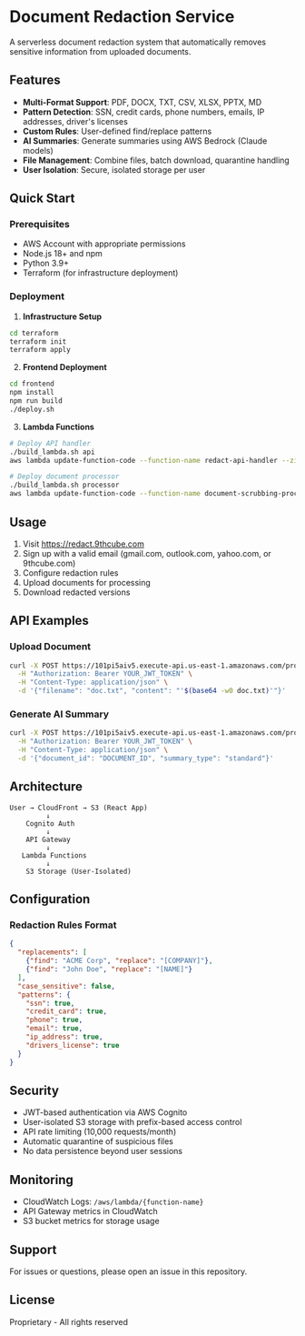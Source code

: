 # Document Redaction Service

A serverless document redaction system that automatically removes sensitive information from uploaded documents.

## Features

- **Multi-Format Support**: PDF, DOCX, TXT, CSV, XLSX, PPTX, MD
- **Pattern Detection**: SSN, credit cards, phone numbers, emails, IP addresses, driver's licenses
- **Custom Rules**: User-defined find/replace patterns
- **AI Summaries**: Generate summaries using AWS Bedrock (Claude models)
- **File Management**: Combine files, batch download, quarantine handling
- **User Isolation**: Secure, isolated storage per user

## Quick Start

### Prerequisites
- AWS Account with appropriate permissions
- Node.js 18+ and npm
- Python 3.9+
- Terraform (for infrastructure deployment)

### Deployment

1. **Infrastructure Setup**
```bash
cd terraform
terraform init
terraform apply
```

2. **Frontend Deployment**
```bash
cd frontend
npm install
npm run build
./deploy.sh
```

3. **Lambda Functions**
```bash
# Deploy API handler
./build_lambda.sh api
aws lambda update-function-code --function-name redact-api-handler --zip-file fileb://api_lambda.zip

# Deploy document processor
./build_lambda.sh processor
aws lambda update-function-code --function-name document-scrubbing-processor --zip-file fileb://document_processor.zip
```

## Usage

1. Visit https://redact.9thcube.com
2. Sign up with a valid email (gmail.com, outlook.com, yahoo.com, or 9thcube.com)
3. Configure redaction rules
4. Upload documents for processing
5. Download redacted versions

## API Examples

### Upload Document
```bash
curl -X POST https://101pi5aiv5.execute-api.us-east-1.amazonaws.com/production/documents/upload \
  -H "Authorization: Bearer YOUR_JWT_TOKEN" \
  -H "Content-Type: application/json" \
  -d '{"filename": "doc.txt", "content": "'$(base64 -w0 doc.txt)'"}'
```

### Generate AI Summary
```bash
curl -X POST https://101pi5aiv5.execute-api.us-east-1.amazonaws.com/production/documents/ai-summary \
  -H "Authorization: Bearer YOUR_JWT_TOKEN" \
  -H "Content-Type: application/json" \
  -d '{"document_id": "DOCUMENT_ID", "summary_type": "standard"}'
```

## Architecture

```
User → CloudFront → S3 (React App)
         ↓
    Cognito Auth
         ↓
    API Gateway
         ↓
   Lambda Functions
         ↓
    S3 Storage (User-Isolated)
```

## Configuration

### Redaction Rules Format
```json
{
  "replacements": [
    {"find": "ACME Corp", "replace": "[COMPANY]"},
    {"find": "John Doe", "replace": "[NAME]"}
  ],
  "case_sensitive": false,
  "patterns": {
    "ssn": true,
    "credit_card": true,
    "phone": true,
    "email": true,
    "ip_address": true,
    "drivers_license": true
  }
}
```

## Security

- JWT-based authentication via AWS Cognito
- User-isolated S3 storage with prefix-based access control
- API rate limiting (10,000 requests/month)
- Automatic quarantine of suspicious files
- No data persistence beyond user sessions

## Monitoring

- CloudWatch Logs: `/aws/lambda/{function-name}`
- API Gateway metrics in CloudWatch
- S3 bucket metrics for storage usage

## Support

For issues or questions, please open an issue in this repository.

## License

Proprietary - All rights reserved